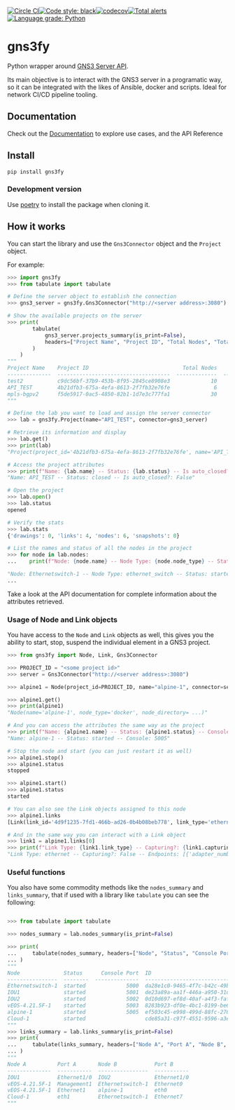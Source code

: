 [![Circle CI](https://circleci.com/gh/davidban77/gns3fy/tree/develop.svg?style=shield&circle-token=:circle-token)](https://circleci.com/gh/davidban77/gns3fy/tree/develop)[![Code style: black](https://img.shields.io/badge/code%20style-black-000000.svg)](https://github.com/ambv/black)[![codecov](https://img.shields.io/codecov/c/github/davidban77/gns3fy)](https://codecov.io/gh/davidban77/gns3fy)[![Total alerts](https://img.shields.io/lgtm/alerts/g/davidban77/gns3fy.svg?logo=lgtm&logoWidth=18)](https://lgtm.com/projects/g/davidban77/gns3fy/alerts/)[![Language grade: Python](https://img.shields.io/lgtm/grade/python/g/davidban77/gns3fy.svg?logo=lgtm&logoWidth=18)](https://lgtm.com/projects/g/davidban77/gns3fy/context:python)


# gns3fy
Python wrapper around [GNS3 Server API](http://api.gns3.net/en/2.2/index.html).

Its main objective is to interact with the GNS3 server in a programatic way, so it can be integrated with the likes of Ansible, docker and scripts. Ideal for network CI/CD pipeline tooling.

## Documentation

Check out the [Documentation](https://davidban77.github.io/gns3fy/) to explore use cases, and the API Reference

## Install

```
pip install gns3fy
```

### Development version

Use [poetry](https://github.com/sdispater/poetry) to install the package when cloning it.

## How it works

You can start the library and use the `Gns3Connector` object and the `Project` object.

For example:

```python
>>> import gns3fy
>>> from tabulate import tabulate

# Define the server object to establish the connection
>>> gns3_server = gns3fy.Gns3Connector("http://<server address>:3080")

# Show the available projects on the server
>>> print(
        tabulate(
            gns3_server.projects_summary(is_print=False),
            headers=["Project Name", "Project ID", "Total Nodes", "Total Links", "Status"],
        )
    )
"""
Project Name    Project ID                              Total Nodes    Total Links  Status
--------------  ------------------------------------  -------------  -------------  --------
test2           c9dc56bf-37b9-453b-8f95-2845ce8908e3             10              9  opened
API_TEST        4b21dfb3-675a-4efa-8613-2f7fb32e76fe              6              4  opened
mpls-bgpv2      f5de5917-0ac5-4850-82b1-1d7e3c777fa1             30             40  closed
"""

# Define the lab you want to load and assign the server connector
>>> lab = gns3fy.Project(name="API_TEST", connector=gns3_server)

# Retrieve its information and display
>>> lab.get()
>>> print(lab)
"Project(project_id='4b21dfb3-675a-4efa-8613-2f7fb32e76fe', name='API_TEST', status='opened', ...)"

# Access the project attributes
>>> print(f"Name: {lab.name} -- Status: {lab.status} -- Is auto_closed?: {lab.auto_close}")
"Name: API_TEST -- Status: closed -- Is auto_closed?: False"

# Open the project
>>> lab.open()
>>> lab.status
opened

# Verify the stats
>>> lab.stats
{'drawings': 0, 'links': 4, 'nodes': 6, 'snapshots': 0}

# List the names and status of all the nodes in the project
>>> for node in lab.nodes:
...    print(f"Node: {node.name} -- Node Type: {node.node_type} -- Status: {node.status}")

"Node: Ethernetswitch-1 -- Node Type: ethernet_switch -- Status: started"
...
```

Take a look at the API documentation for complete information about the attributes retrieved.

### Usage of Node and Link objects

You have access to the `Node` and `Link` objects as well, this gives you the ability to start, stop, suspend the individual element in a GNS3 project.

```python
>>> from gns3fy import Node, Link, Gns3Connector

>>> PROJECT_ID = "<some project id>"
>>> server = Gns3Connector("http://<server address>:3080")

>>> alpine1 = Node(project_id=PROJECT_ID, name="alpine-1", connector=server)

>>> alpine1.get()
>>> print(alpine1)
"Node(name='alpine-1', node_type='docker', node_directory= ...)"

# And you can access the attributes the same way as the project
>>> print(f"Name: {alpine1.name} -- Status: {alpine1.status} -- Console: {alpine1.console}")
"Name: alpine-1 -- Status: started -- Console: 5005"

# Stop the node and start (you can just restart it as well)
>>> alpine1.stop()
>>> alpine1.status
stopped

>>> alpine1.start()
>>> alpine1.status
started

# You can also see the Link objects assigned to this node
>>> alpine1.links
[Link(link_id='4d9f1235-7fd1-466b-ad26-0b4b08beb778', link_type='ethernet', ...)]

# And in the same way you can interact with a Link object
>>> link1 = alpine1.links[0]
>>> print(f"Link Type: {link1.link_type} -- Capturing?: {link1.capturing} -- Endpoints: {link1.nodes}")
"Link Type: ethernet -- Capturing?: False -- Endpoints: [{'adapter_number': 2, ...}]"
```

### Useful functions

You also have some commodity methods like the `nodes_summary` and `links_summary`, that if used with a library like `tabulate` you can see the following:

```python

>>> from tabulate import tabulate

>>> nodes_summary = lab.nodes_summary(is_print=False)

>>> print(
...     tabulate(nodes_summary, headers=["Node", "Status", "Console Port", "ID"])
... )
"""
Node              Status      Console Port  ID
----------------  --------  --------------  ------------------------------------
Ethernetswitch-1  started             5000  da28e1c0-9465-4f7c-b42c-49b2f4e1c64d
IOU1              started             5001  de23a89a-aa1f-446a-a950-31d4bf98653c
IOU2              started             5002  0d10d697-ef8d-40af-a4f3-fafe71f5458b
vEOS-4.21.5F-1    started             5003  8283b923-df0e-4bc1-8199-be6fea40f500
alpine-1          started             5005  ef503c45-e998-499d-88fc-2765614b313e
Cloud-1           started                   cde85a31-c97f-4551-9596-a3ed12c08498
"""
>>> links_summary = lab.links_summary(is_print=False)
>>> print(
...     tabulate(links_summary, headers=["Node A", "Port A", "Node B", "Port B"])
... )
"""
Node A          Port A       Node B            Port B
--------------  -----------  ----------------  -----------
IOU1            Ethernet1/0  IOU2              Ethernet1/0
vEOS-4.21.5F-1  Management1  Ethernetswitch-1  Ethernet0
vEOS-4.21.5F-1  Ethernet1    alpine-1          eth0
Cloud-1         eth1         Ethernetswitch-1  Ethernet7
"""
```
